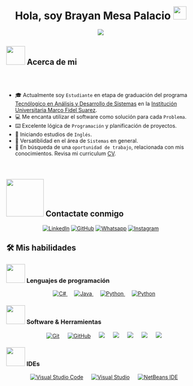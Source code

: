 <h1 align="center">    Hola, soy Brayan Mesa Palacio <img src="https://media.giphy.com/media/hvRJCLFzcasrR4ia7z/giphy.gif" width="35"></h1>
<p align="center">
  <a href="#"><img src="https://readme-typing-svg.herokuapp.com?font=Time+New+Roman&color=%FF0048CE&size=25&center=true&vCenter=true&width=600&height=100&lines=Tecnólogo+Análisis+y+Desarrollo+de+Sistemas;Desarrollo+de+software;Manejo+de+SQL;Seguridad+Informática;Análisis+de+datos;"></a>
</p>
<!--https://github.com/DenverCoder1/readme-typing-svg-->

## <picture><img src = "https://github.com/7oSkaaa/7oSkaaa/blob/main/Images/about_me.gif?raw=true" width = 50px></picture> Acerca de mi
<!--<picture><img align="right" src="https://github.com/7oSkaaa/7oSkaaa/blob/main/Images/Right_Side.gif?raw=true" width = 250px></picture>-->


<br><br>
- 🎓 Actualmente soy `Estudiante` en etapa de graduación del programa [Tecnólogico en Análisis y Desarrollo de Sistemas](https://iumafis.edu.co/programas-2/) en la [Institución Universitaria Marco Fidel Suarez](https://iumafis.edu.co/).
- :computer: Me encanta utilizar el software como solución para cada `Problema`.
- ⌨️ Excelente lógica de `Programación` y planificación de proyectos. <!--`Codeforces`, `Atcoder`, `Leetcode`, `Codechef`, `Google Contests`.-->
- 🗽 Iniciando estudios de `Inglés`.
- 📁 Versatiblidad en el área de `Sistemas` en general.
- 💼 En búsqueda de una `oportunidad de trabajo`, relacionada con mis conocimientos. Revisa mi curriculum <a href="https://drive.google.com/file/d/1NFNWT8gQyawJSaELip-qc8995-O9essj/view?usp=sharing">CV</a>.
<br>


## <picture> <img src="https://github.com/7oSkaaa/7oSkaaa/blob/main/Images/Connect-with-me.gif?raw=true" width="100px"> </picture> Contactate conmigo

<p align="center">
	<!--<a href="mailto:ahmed.7oskaa@gmail.com"><img img src="https://img.shields.io/badge/gmail-%23EA4335.svg?style=plastic&logo=gmail&logoColor=white" alt="Gmail"/></a>-->
	<a href="https://www.linkedin.com/in/brayan-mesa-palacio/"><img src="https://img.shields.io/badge/LinkedIn-0A66C2?style=for-the-badge&logo=linkedin&logoColor=white" alt="LinkedIn"/></a>
	<a href="https://github.com/FourscodeIN"><img src="https://img.shields.io/badge/github-%23121011.svg?style=for-the-badge&logo=github&logoColor=white" alt="GitHub"/></a>
	<a href="https://wa.me/573013198901"><img src="https://img.shields.io/badge/WhatsApp-25D366?style=for-the-badge&logo=whatsapp&logoColor=white" alt="Whatsapp"/></a>
<!-- 	<a href="https://www.linkedin.com/in/7oskaa/"><img src="https://img.shields.io/badge/linkedin-%230A66C2.svg?style=plastic&logo=linkedin&logoColor=white" alt="LinkedIn"/></a> -->
	<!--<a href="https://www.facebook.com/7oSkaaa"><img src="https://img.shields.io/badge/facebook-%231877F2.svg?style=plastic&logo=facebook&logoColor=white" alt="Facebook"/></a>-->
	<a href="https://www.instagram.com/brym.palacio/"><img src="https://img.shields.io/badge/Instagram-%23E4405F.svg?style=for-the-badge&logo=Instagram&logoColor=white" alt="Instagram"/></a>
	<!--<a href="https://msng.link/o/?ahmed.7oskaa=sc"><img src="https://img.shields.io/badge/snapchat-%23FFFC00.svg?style=plastic&logo=snapchat&logoColor=black" alt="Snap Chat"/></a>-->
</p>

## 🛠️ Mis habilidades

### <picture> <img src = "https://github.com/7oSkaaa/7oSkaaa/blob/main/Images/Programming_Languages.gif?raw=true" width = 50px>  </picture> Lenguajes de programación

<p align="center"> 
  &emsp; 
  <a href="#" target="_blank"> <!--https://www.cprogramming.com-->
    <img alt="C#" src="https://img.shields.io/badge/c%23-%23239120.svg?style=for-the-badge&logo=csharp&logoColor=white">
  </a> 
  &emsp;
<!--   <a href="#" target="_blank"> 
    <img alt="C++" src="https://img.shields.io/badge/c++-%2300599C.svg?style=for-the-badge&logo=c%2B%2B&logoColor=white">
  </a>  -->
  <a href="#" target="_blank"> <!--https://www.java.com--> 
    <img alt="Java" src="https://img.shields.io/badge/java-%23ED8B00.svg?style=for-the-badge&logo=openjdk&logoColor=white">
  </a>
  &emsp;
   <a href="#" target="_blank"> <!--https://www.python.org-->
    <img alt="Python" src="https://img.shields.io/badge/python-3670A0?style=for-the-badge&logo=python&logoColor=white">
  </a>
  &emsp;
   <a href="#" target="_blank"> <!--https://www.javascript.org-->
    <img alt="Python" src="https://img.shields.io/badge/javascript-F7DF1E?style=for-the-badge&logo=javascript&logoColor=black">
  </a>
</p>

### <picture> <img src = "https://github.com/7oSkaaa/7oSkaaa/blob/main/Images/Software_Tools.gif?raw=true" width = 50px>  </picture> Software & Herramientas
 
<p align="center">
  &emsp;
    <a href="#"><img alt="Git" src="https://img.shields.io/badge/git-%23F05033.svg?style=for-the-badge&logo=git&logoColor=white"></a>
  &emsp;
    <a href="https://github.com/FourscodeIN"><img alt="GitHub" src="https://img.shields.io/badge/github-%23121011.svg?style=for-the-badge&logo=github&logoColor=white"></a>
	&emsp;
	<a href="#"><img src="https://img.shields.io/badge/HTML5-E34F26?style=for-the-badge&logo=html5&logoColor=white"/></a>
	&emsp;
	<a href="#"><img src="https://img.shields.io/badge/CSS3-1572B6?style=for-the-badge&logo=css3&logoColor=white"/></a>
    &emsp;
    <a href="#"><img src="https://img.shields.io/badge/mysql-4479A1.svg?style=for-the-badge&logo=mysql&logoColor=white"/></a>
     &emsp;
    <a href="#"><img src="https://img.shields.io/badge/SQL%20Server-CC2927?style=for-the-badge&logo=microsoftsqlserver&logoColor=white"/></a>
	&emsp;
    <a href="#"><img src="https://img.shields.io/badge/.NET-512BD4?style=for-the-badge&logo=dotnet&logoColor=white"/></a>
</p>

### <picture> <img src = "https://github.com/7oSkaaa/7oSkaaa/blob/main/Images/IDEs.gif?raw=true" width = 50px>  </picture> IDEs
 
<p align="center">
  &emsp;
    <a href="#"><img alt="Visual Studio Code" src="https://img.shields.io/badge/Visual%20Studio%20Code-0078d7.svg?style=for-the-badge&logo=visual-studio-code&logoColor=white"></a>
  &emsp;
    <a href="#"><img alt="Visual Studio" src="https://img.shields.io/badge/Visual%20Studio-5C2D91.svg?style=for-the-badge&logo=visual-studio&logoColor=white" /></a>
	&emsp;
    <a href="#"><img alt="NetBeans IDE" src="https://img.shields.io/badge/NetBeansIDE-1B6AC6.svg?style=for-the-badge&logo=apache-netbeans-ide&logoColor=white" /></a>
</p>
